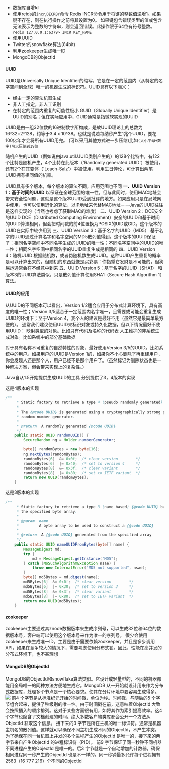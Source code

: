 - 数据库自增Id
- 使用reids的`incr`,`DECRBY`命令
  Redis INCR命令用于将键的整数值递增1。如果键不存在，则在执行操作之前将其设置为0。 如果键包含错误类型的值或包含无法表示为整数的字符串，则会返回错误。此操作限于64位有符号整数。
  `redis 127.0.0.1:6379> INCR KEY_NAME`
- 使用UUID
- Twitter的snowflake算法(64bit)
- 利用zookeeper生成唯一ID
- MongoDB的ObjectId


#### UUID



UUID是Universally Unique Identifier的缩写，它是在一定的范围内（从特定的名字空间到全球）唯一的机器生成的标识符。UUID具有以下涵义：
- 经由一定的算法机器生成
- 非人工指定，非人工识别
- 在特定的范围内重复的可能性极小
GUID（Globally Unique Identifier）是UUID的别名；但在实际应用中，GUID通常是指微软实现的UUID

UUID是由一组32位数的16进制数字所构成，是故UUID理论上的总数为16^32=2^128，约等于3.4 x 10^38。也就是说若每纳秒产生1兆个UUID，要花100亿年才会将所有UUID用完。
(可以采用其他方式进一步压缩)比如`(大小字母+数字)可以压缩到19位`

随机产生的UUID（例如说由java.util.UUID类别产生的）的128个比特中，有122个比特是随机产生，4个比特在此版本（'Randomly generated UUID'）被使用，还有2个在其变体（'Leach-Salz'）中被使用。利用生日悖论，可计算出两笔UUID拥有相同值的机率。

UUID具有多个版本，每个版本的算法不同，应用范围也不同
**一、UUID Version 1：基于时间的UUID**
以保证在全球范围的唯一性。但与此同时，使用MAC地址会带来安全性问题，这就是这个版本UUID受到批评的地方。如果应用只是在局域网中使用，也可以使用退化的算法，以IP地址来代替MAC地址－－Java的UUID往往是这样实现的（当然也考虑了获取MAC的难度）
二、UUID Version 2：DCE安全的UUID
DCE（Distributed Computing Environment）安全的UUID和基于时间的UUID算法相同，但会把时间戳的前4位置换为POSIX的UID或GID。这个版本的UUID在实际中较少用到
三、UUID Version 3：基于名字的UUID（MD5）
基于名字的UUID通过计算名字和名字空间的MD5散列值得到。这个版本的UUID保证了：相同名字空间中不同名字生成的UUID的唯一性；不同名字空间中的UUID的唯一性；相同名字空间中相同名字的UUID重复生成是相同的
四、UUID Version 4：随机UUID
根据随机数，或者伪随机数生成UUID。这种UUID产生重复的概率是可以计算出来的，但随机的东西就像是买彩票：你指望它发财是不可能的，但狗屎运通常会在不经意中到来
五、UUID Version 5：基于名字的UUID（SHA1）
和版本3的UUID算法类似，只是散列值计算使用SHA1（Secure Hash Algorithm 1）算法。
#### UUID的应用
从UUID的不同版本可以看出，Version 1/2适合应用于分布式计算环境下，具有高度的唯一性；Version 3/5适合于一定范围内名字唯一，且需要或可能会重复生成UUID的环境下；至于Version 4，我个人的建议是最好不用（虽然它是最简单最方便的）。
通常我们建议使用UUID来标识对象或持久化数据，但以下情况最好不使用UUID：
映射类型的对象。比如只有代码及名称的代码表
人工维护的非系统生成对象。比如系统中的部分基础数据

对于具有名称不可重复的自然特性的对象，最好使用Version 3/5的UUID。比如系统中的用户。如果用户的UUID是Version 1的，如果你不小心删除了再重建用户，你会发现人还是那个人，用户已经不是那个用户了。（虽然标记为删除状态也是一种解决方案，但会带来实现上的复杂性。）


Java自从1.5开始提供生成UUID的工具 分别提供了3，4版本的实现

这是4版本的实现
```java
/**
     * Static factory to retrieve a type 4 (pseudo randomly generated) UUID.
     *
     * The {@code UUID} is generated using a cryptographically strong pseudo
     * random number generator.
     *
     * @return  A randomly generated {@code UUID}
     */
    public static UUID randomUUID() {
        SecureRandom ng = Holder.numberGenerator;

        byte[] randomBytes = new byte[16];
        ng.nextBytes(randomBytes);
        randomBytes[6]  &= 0x0f;  /* clear version        */
        randomBytes[6]  |= 0x40;  /* set to version 4     */
        randomBytes[8]  &= 0x3f;  /* clear variant        */
        randomBytes[8]  |= 0x80;  /* set to IETF variant  */
        return new UUID(randomBytes);
    }
```

这是3版本的实现
```java
/**
     * Static factory to retrieve a type 3 (name based) {@code UUID} based on
     * the specified byte array.
     *
     * @param  name
     *         A byte array to be used to construct a {@code UUID}
     *
     * @return  A {@code UUID} generated from the specified array
     */
    public static UUID nameUUIDFromBytes(byte[] name) {
        MessageDigest md;
        try {
            md = MessageDigest.getInstance("MD5");
        } catch (NoSuchAlgorithmException nsae) {
            throw new InternalError("MD5 not supported", nsae);
        }
        byte[] md5Bytes = md.digest(name);
        md5Bytes[6]  &= 0x0f;  /* clear version        */
        md5Bytes[6]  |= 0x30;  /* set to version 3     */
        md5Bytes[8]  &= 0x3f;  /* clear variant        */
        md5Bytes[8]  |= 0x80;  /* set to IETF variant  */
        return new UUID(md5Bytes);
    }
```
#### zookeeper
zookeeper主要通过其znode数据版本来生成序列号，可以生成32位和64位的数据版本号，客户端可以使用这个版本号来作为唯一的序列号。
很少会使用zookeeper来生成唯一ID。主要是由于需要依赖zookeeper，并且是多步调用API，如果在竞争较大的情况下，需要考虑使用分布式锁。因此，性能在高并发的分布式环境下，也不甚理想

#### MongoDB的ObjectId
MongoDB的ObjectId和snowflake算法类似。它设计成轻量型的，不同的机器都能用全局唯一的同种方法方便地生成它。MongoDB 从一开始就设计用来作为分布式数据库，处理多个节点是一个核心要求。使其在分片环境中要容易生成得多。
![](https://i.loli.net/2018/03/06/5a9e874d7ea6b.png)
前4 个字节是从标准纪元开始的时间戳，单位为秒。时间戳，与随后的5 个字节组合起来，提供了秒级别的唯一性。由于时间戳在前，这意味着ObjectId 大致会按照插入的顺序排列。这对于某些方面很有用，如将其作为索引提高效率。这4 个字节也隐含了文档创建的时间。绝大多数客户端类库都会公开一个方法从ObjectId 获取这个信息。
接下来的3 字节是所在主机的唯一标识符。通常是机器主机名的散列值。这样就可以确保不同主机生成不同的ObjectId，不产生冲突。
为了确保在同一台机器上并发的多个进程产生的ObjectId 是唯一的，接下来的两字节来自产生ObjectId 的进程标识符（PID）。
前9 字节保证了同一秒钟不同机器不同进程产生的ObjectId 是唯一的。后3 字节就是一个自动增加的计数器，确保相同进程同一秒产生的ObjectId 也是不一样的。同一秒钟最多允许每个进程拥有2563（16 777 216）个不同的ObjectId
